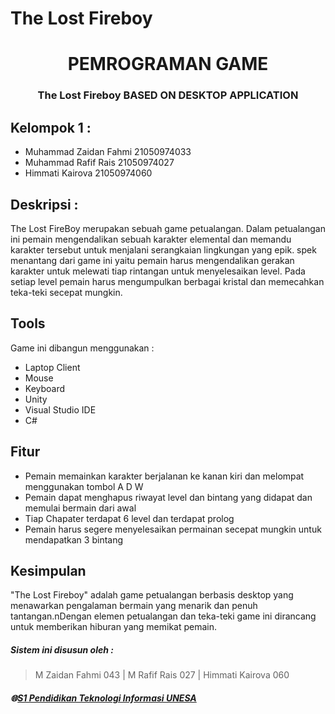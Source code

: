 # The Lost Fireboy
<h1 align="center">PEMROGRAMAN GAME</h1>
<h3 align="center">The Lost Fireboy BASED ON DESKTOP APPLICATION</h3>

## Kelompok 1 :
- Muhammad Zaidan Fahmi 21050974033
- Muhammad Rafif Rais		21050974027
- Himmati Kairova 	21050974060

## Deskripsi :
The Lost FireBoy merupakan sebuah game petualangan. Dalam petualangan ini pemain mengendalikan sebuah karakter elemental dan memandu karakter tersebut untuk menjalani serangkaian lingkungan yang epik. spek menantang dari game ini yaitu pemain harus mengendalikan gerakan karakter untuk melewati tiap rintangan untuk menyelesaikan level. Pada setiap level pemain harus mengumpulkan berbagai kristal dan memecahkan teka-teki secepat mungkin. 

## Tools
Game ini dibangun menggunakan : 
- Laptop Client 
- Mouse 
- Keyboard 
- Unity
- Visual Studio IDE
- C#

## Fitur 
- Pemain memainkan karakter berjalanan ke kanan kiri dan melompat menggunakan tombol A D W
- Pemain dapat menghapus riwayat level dan bintang yang didapat dan memulai bermain dari awal
- Tiap Chapater terdapat 6 level dan terdapat prolog
- Pemain harus segere menyelesaikan permainan secepat mungkin untuk mendapatkan 3 bintang

## Kesimpulan
"The Lost Fireboy" adalah game petualangan berbasis desktop yang menawarkan pengalaman bermain yang menarik dan penuh tantangan.nDengan elemen petualangan dan teka-teki game ini dirancang untuk memberikan hiburan yang memikat pemain.


##### Sistem ini disusun oleh :
 > M Zaidan Fahmi 043 | 
 > M Rafif Rais 027 |
 > Himmati Kairova 060 
##### 🌐[S1 Pendidikan Teknologi Informasi UNESA](https://pendidikan-ti.ft.unesa.ac.id/)
